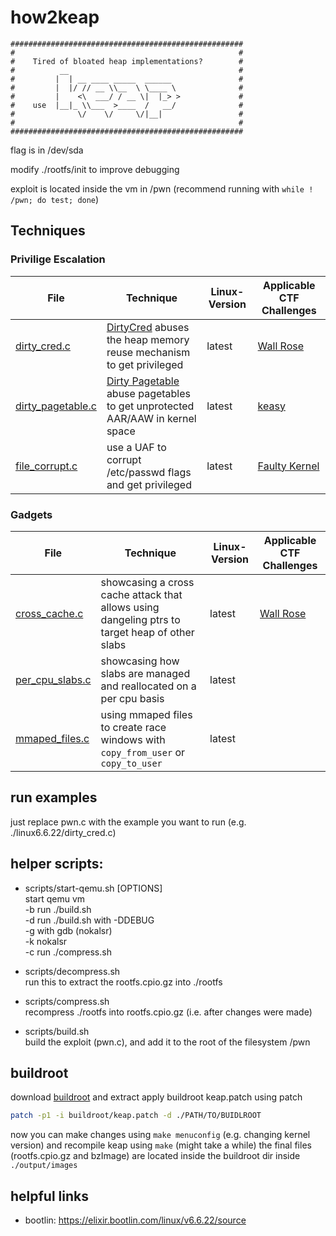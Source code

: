 # how2keap

```
####################################################
#                                                  #
#    Tired of bloated heap implementations?        #
#          __                                      #
#         |  | __ ____ _____  ______               #
#         |  |/ // __ \\__  \ \____ \              #
#         |    <\  ___/ / __ \|  |_> >             #
#    use  |__|_ \\___  >____  /   __/              #
#              \/    \/     \/|__|                 #
#                                                  #
####################################################
```

flag is in /dev/sda

modify ./rootfs/init to improve debugging

exploit is located inside the vm in /pwn (recommend running with `while ! /pwn; do test; done`)

## Techniques

### Privilige Escalation

| File                          | Technique                                                    | Linux-Version | Applicable CTF Challenges                             |
| ----------------------------- | ------------------------------------------------------------ | ------------- | ----------------------------------------------------- |
| [dirty\_cred.c](/linux6.6.22/dirty_cred.c) | [DirtyCred](https://github.com/Markakd/DirtyCred) abuses the heap memory reuse mechanism to get privileged | latest        | [Wall Rose](https://ctf2023.hitcon.org/dashboard/#15) |
| [dirty\_pagetable.c](/linux6.6.22/dirty_pagetable.c) | [Dirty Pagetable](https://yanglingxi1993.github.io/dirty_pagetable/dirty_pagetable.html) abuse pagetables to get unprotected AAR/AAW in kernel space | latest        | [keasy](https://ptr-yudai.hatenablog.com/entry/2023/12/08/093606#Dirty-Pagetable) |
| [file\_corrupt.c](/linux6.6.22/file_corrupt.c) | use a UAF to corrupt /etc/passwd flags and get privileged | latest        | [Faulty Kernel](https://github.com/DownUnderCTF/Challenges_2024_Public/tree/main/pwn/faulty-kernel) |

### Gadgets
| File                          | Technique                                                    | Linux-Version | Applicable CTF Challenges                             |
| ----------------------------- | ------------------------------------------------------------ | ------------- | ----------------------------------------------------- |
| [cross\_cache.c](/linux6.6.22/cross_cache.c) | showcasing a cross cache attack that allows using dangeling ptrs to target heap of other slabs | latest  | [Wall Rose](https://ctf2023.hitcon.org/dashboard/#15)
| [per\_cpu\_slabs.c](/linux6.6.22/per_cpu_slabs.c) | showcasing how slabs are managed and reallocated on a per cpu basis| latest  | 
| [mmaped\_files.c](/linux6.6.22/mmaped_files.c) |   using mmaped files to create race windows with `copy_from_user` or `copy_to_user`  | latest |

## run examples
just replace pwn.c with the example you want to run (e.g. ./linux6.6.22/dirty\_cred.c)

## helper scripts:

+ scripts/start-qemu.sh [OPTIONS]  
start qemu vm  
-b run ./build.sh  
-d run ./build.sh with -DDEBUG  
-g with gdb (nokalsr)  
-k nokalsr  
-c run ./compress.sh

+ scripts/decompress.sh   
  run this to extract the rootfs.cpio.gz into ./rootfs
 
+ scripts/compress.sh   
  recompress ./rootfs into rootfs.cpio.gz (i.e. after changes were made)

+ scripts/build.sh  
  build the exploit (pwn.c), and add it to the root of the filesystem /pwn

## buildroot
download [buildroot](https://buildroot.org/download.html) and extract
apply buildroot keap.patch using patch

```bash
patch -p1 -i buildroot/keap.patch -d ./PATH/TO/BUIDLROOT
```
now you can make changes using `make menuconfig` (e.g. changing kernel version) and recompile keap using `make` (might take a while)
the final files (rootfs.cpio.gz and bzImage) are located inside the buildroot dir inside `./output/images`

## helpful links
+ bootlin: https://elixir.bootlin.com/linux/v6.6.22/source

